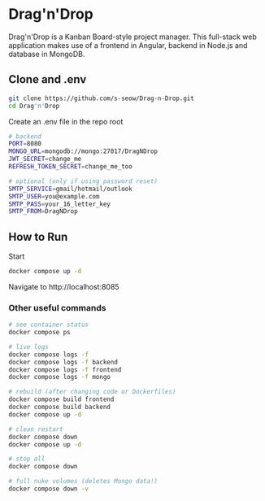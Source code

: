 # Drag'n'Drop
Drag'n'Drop is a Kanban Board-style project manager. This full-stack web application makes use of a frontend in Angular, backend in Node.js and database in MongoDB. 

## Clone and .env
```bash
git clone https://github.com/s-seow/Drag-n-Drop.git 
cd Drag'n'Drop
```

Create an .env file in the repo root
```bash
# backend
PORT=8080
MONGO_URL=mongodb://mongo:27017/DragNDrop   
JWT_SECRET=change_me
REFRESH_TOKEN_SECRET=change_me_too

# optional (only if using password reset)
SMTP_SERVICE=gmail/hotmail/outlook
SMTP_USER=you@example.com
SMTP_PASS=your_16_letter_key
SMTP_FROM=DragNDrop
```

## How to Run
Start
```bash
docker compose up -d
```
Navigate to http://localhost:8085

### Other useful commands
```bash 
# see container status
docker compose ps

# live logs
docker compose logs -f
docker compose logs -f backend
docker compose logs -f frontend
docker compose logs -f mongo

# rebuild (after changing code or Dockerfiles)
docker compose build frontend
docker compose build backend
docker compose up -d

# clean restart
docker compose down
docker compose up -d

# stop all
docker compose down

# full nuke volumes (deletes Mongo data!)
docker compose down -v
```





